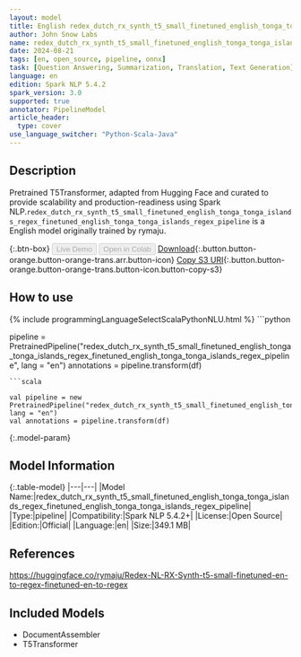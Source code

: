 ```yaml
---
layout: model
title: English redex_dutch_rx_synth_t5_small_finetuned_english_tonga_tonga_islands_regex_finetuned_english_tonga_tonga_islands_regex_pipeline pipeline T5Transformer from rymaju
author: John Snow Labs
name: redex_dutch_rx_synth_t5_small_finetuned_english_tonga_tonga_islands_regex_finetuned_english_tonga_tonga_islands_regex_pipeline
date: 2024-08-21
tags: [en, open_source, pipeline, onnx]
task: [Question Answering, Summarization, Translation, Text Generation]
language: en
edition: Spark NLP 5.4.2
spark_version: 3.0
supported: true
annotator: PipelineModel
article_header:
  type: cover
use_language_switcher: "Python-Scala-Java"
---
```


## Description

Pretrained T5Transformer, adapted from Hugging Face and curated to provide scalability and production-readiness using Spark NLP.`redex_dutch_rx_synth_t5_small_finetuned_english_tonga_tonga_islands_regex_finetuned_english_tonga_tonga_islands_regex_pipeline` is a English model originally trained by rymaju.

{:.btn-box}
<button class="button button-orange" disabled>Live Demo</button>
<button class="button button-orange" disabled>Open in Colab</button>
[Download](https://s3.amazonaws.com/auxdata.johnsnowlabs.com/public/models/redex_dutch_rx_synth_t5_small_finetuned_english_tonga_tonga_islands_regex_finetuned_english_tonga_tonga_islands_regex_pipeline_en_5.4.2_3.0_1724225471817.zip){:.button.button-orange.button-orange-trans.arr.button-icon}
[Copy S3 URI](s3://auxdata.johnsnowlabs.com/public/models/redex_dutch_rx_synth_t5_small_finetuned_english_tonga_tonga_islands_regex_finetuned_english_tonga_tonga_islands_regex_pipeline_en_5.4.2_3.0_1724225471817.zip){:.button.button-orange.button-orange-trans.button-icon.button-copy-s3}

## How to use



<div class="tabs-box" markdown="1">
{% include programmingLanguageSelectScalaPythonNLU.html %}
```python

pipeline = PretrainedPipeline("redex_dutch_rx_synth_t5_small_finetuned_english_tonga_tonga_islands_regex_finetuned_english_tonga_tonga_islands_regex_pipeline", lang = "en")
annotations =  pipeline.transform(df)   

```
```scala

val pipeline = new PretrainedPipeline("redex_dutch_rx_synth_t5_small_finetuned_english_tonga_tonga_islands_regex_finetuned_english_tonga_tonga_islands_regex_pipeline", lang = "en")
val annotations = pipeline.transform(df)

```
</div>

{:.model-param}
## Model Information

{:.table-model}
|---|---|
|Model Name:|redex_dutch_rx_synth_t5_small_finetuned_english_tonga_tonga_islands_regex_finetuned_english_tonga_tonga_islands_regex_pipeline|
|Type:|pipeline|
|Compatibility:|Spark NLP 5.4.2+|
|License:|Open Source|
|Edition:|Official|
|Language:|en|
|Size:|349.1 MB|

## References

https://huggingface.co/rymaju/Redex-NL-RX-Synth-t5-small-finetuned-en-to-regex-finetuned-en-to-regex

## Included Models

- DocumentAssembler
- T5Transformer